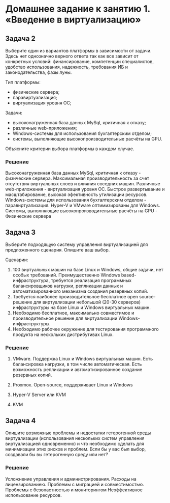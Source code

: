 
# Домашнее задание к занятию 1.  «Введение в виртуализацию»

## Задача 2

Выберите один из вариантов платформы в зависимости от задачи. Здесь нет однозначно верного ответа так как все зависит от конкретных условий: финансирование, компетенции специалистов, удобство использования, надежность, требования ИБ и законодательства, фазы луны.

Тип платформы:

- физические сервера;
- паравиртуализация;
- виртуализация уровня ОС;

Задачи:

- высоконагруженная база данных MySql, критичная к отказу;
- различные web-приложения;
- Windows-системы для использования бухгалтерским отделом;
- системы, выполняющие высокопроизводительные расчёты на GPU.

Объясните критерии выбора платформы в каждом случае.

### Решение

Высоконагруженная база данных MySql, критичная к отказу - физические сервера. Максимальная производительность за счет отсутствия виртуальных слоев и влияния соседних машин.
Различные web-приложения - виртуализация уровня ОС. Быстрое развертывание и масштабирование, высокая эфективность утилизации ресурсов.
Windows-системы для использования бухгалтерским отделом - паравиртуализация. Hyper-V и VMware оптимизированы для Windows.
Системы, выполняющие высокопроизводительные расчёты на GPU - Физические сервера

## Задача 3

Выберите подходящую систему управления виртуализацией для предложенного сценария. Опишите ваш выбор.

Сценарии:

1. 100 виртуальных машин на базе Linux и Windows, общие задачи, нет особых требований. Преимущественно Windows based-инфраструктура, требуется реализация программных балансировщиков нагрузки, репликации данных и автоматизированного механизма создания резервных копий.
2. Требуется наиболее производительное бесплатное open source-решение для виртуализации небольшой (20-30 серверов) инфраструктуры на базе Linux и Windows виртуальных машин.
3. Необходимо бесплатное, максимально совместимое и производительное решение для виртуализации Windows-инфраструктуры.
4. Необходимо рабочее окружение для тестирования программного продукта на нескольких дистрибутивах Linux.

### Решение

1. VMware. Поддержка Linux и Windows виртуальных машин. Есть балансировка нагрузки, в том числе автоматическая. Есть возможность репликации и автоматизированное создание резервных копий.

2. Proxmox. Open-source, поддерживает Linux и Windows

3. Hyper-V Server или KVM

4. KVM

## Задача 4

Опишите возможные проблемы и недостатки гетерогенной среды виртуализации (использования нескольких систем управления виртуализацией одновременно) и что необходимо сделать для минимизации этих рисков и проблем. Если бы у вас был выбор, создавали бы вы гетерогенную среду или нет?

### Решение

Усложнение управления и администрирования.
Расходы на лицензированиею.
Проблемы с миграцией и совместимостью.
Проблемы с безопастностью и мониторингом
Неэффективное использование ресурсов.

